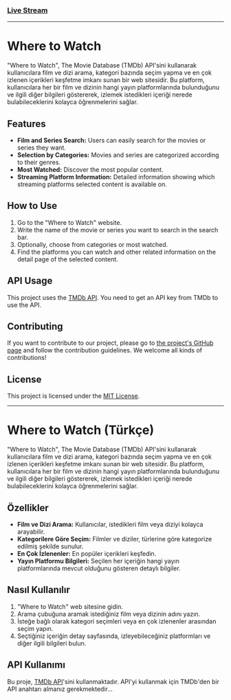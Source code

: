 ### [Live Stream](https://where-to-watch-blakfy.netlify.app/)
---
# Where to Watch

"Where to Watch", The Movie Database (TMDb) API'sini kullanarak kullanıcılara film ve dizi arama, kategori bazında seçim yapma ve en çok izlenen içerikleri keşfetme imkanı sunan bir web sitesidir. Bu platform, kullanıcılara her bir film ve dizinin hangi yayın platformlarında bulunduğunu ve ilgili diğer bilgileri göstererek, izlemek istedikleri içeriği nerede bulabileceklerini kolayca öğrenmelerini sağlar.

## Features

- **Film and Series Search:** Users can easily search for the movies or series they want.
- **Selection by Categories:** Movies and series are categorized according to their genres.
- **Most Watched:** Discover the most popular content.
- **Streaming Platform Information:** Detailed information showing which streaming platforms selected content is available on.

## How to Use

1. Go to the "Where to Watch" website.
2. Write the name of the movie or series you want to search in the search bar.
3. Optionally, choose from categories or most watched.
4. Find the platforms you can watch and other related information on the detail page of the selected content.

## API Usage

This project uses the [TMDb API](https://developer.themoviedb.org/docs/getting-started). You need to get an API key from TMDb to use the API.

## Contributing

If you want to contribute to our project, please go to [the project's GitHub page](https://github.com/tariktunc/MovieApp) and follow the contribution guidelines. We welcome all kinds of contributions!

## License

This project is licensed under the [MIT License](LICENSE).

---

# Where to Watch (Türkçe)

"Where to Watch", The Movie Database (TMDb) API'sini kullanarak kullanıcılara film ve dizi arama, kategori bazında seçim yapma ve en çok izlenen içerikleri keşfetme imkanı sunan bir web sitesidir. Bu platform, kullanıcılara her bir film ve dizinin hangi yayın platformlarında bulunduğunu ve ilgili diğer bilgileri göstererek, izlemek istedikleri içeriği nerede bulabileceklerini kolayca öğrenmelerini sağlar.

## Özellikler

- **Film ve Dizi Arama:** Kullanıcılar, istedikleri film veya diziyi kolayca arayabilir.
- **Kategorilere Göre Seçim:** Filmler ve diziler, türlerine göre kategorize edilmiş şekilde sunulur.
- **En Çok İzlenenler:** En popüler içerikleri keşfedin.
- **Yayın Platformu Bilgileri:** Seçilen her içeriğin hangi yayın platformlarında mevcut olduğunu gösteren detaylı bilgiler.

## Nasıl Kullanılır

1. "Where to Watch" web sitesine gidin.
2. Arama çubuğuna aramak istediğiniz film veya dizinin adını yazın.
3. İsteğe bağlı olarak kategori seçimleri veya en çok izlenenler arasından seçim yapın.
4. Seçtiğiniz içeriğin detay sayfasında, izleyebileceğiniz platformları ve diğer ilgili bilgileri bulun.

## API Kullanımı

Bu proje, [TMDb API](https://developer.themoviedb.org/docs/getting-started)'sini kullanmaktadır. API'yi kullanmak için TMDb'den bir API anahtarı almanız gerekmektedir...
